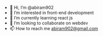 - 👋 Hi, I’m @abiram902
- 👀 I’m interested in front-end development
- 🌱 I’m currently learning react js
- 💞️ I’m looking to collaborate on webdev
- 📫 How to reach me abiram902@gmail.com

<!---
abiram902/abiram902 is a ✨ special ✨ repository because its `README.md` (this file) appears on your GitHub profile.
You can click the Preview link to take a look at your changes.
--->
